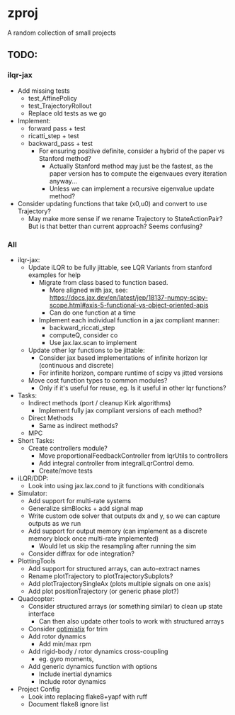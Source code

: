 # zproj
A random collection of small projects

## TODO:
### ilqr-jax
- Add missing tests
    - test_AffinePolicy
    - test_TrajectoryRollout
    - Replace old tests as we go
- Implement:
    - forward pass + test
    - ricatti_step + test
    - backward_pass + test
        - For ensuring positive definite, consider a hybrid of the paper vs Stanford method?
            - Actually Stanford method may just be the fastest, as the paper version has to compute the eigenvaues every iteration anyway...
            - Unless we can implement a recursive eigenvalue update method?
- Consider updating functions that take (x0,u0) and convert to use Trajectory?
    - May make more sense if we rename Trajectory to StateActionPair? But is that better than current approach? Seems confusing?

### All
- ilqr-jax:
    - Update iLQR to be fully jittable, see LQR Variants from stanford examples for help
        - Migrate from class based to function based.
            - More aligned with jax, see: https://docs.jax.dev/en/latest/jep/18137-numpy-scipy-scope.html#axis-5-functional-vs-object-oriented-apis
            - Can do one function at a time
        - Implement each individual function in a jax compliant manner:
            - backward_riccati_step
            - computeQ, consider co
            - Use jax.lax.scan to implement
    - Update other lqr functions to be jittable:
        - Consider jax based implementations of infinite horizon lqr (continuous and discrete)
        - For infinite horizon, compare runtime of scipy vs jitted versions
    - Move cost function types to common modules?
        - Only if it's useful for reuse, eg. Is it useful in other lqr functions?
- Tasks:
    - Indirect methods (port / cleanup Kirk algorithms)
        - Implement fully jax compliant versions of each method?
    - Direct Methods
        - Same as indirect methods?
    - MPC
- Short Tasks:
    - Create controllers module?
        - Move proportionalFeedbackController from lqrUtils to controllers
        - Add integral controller from integralLqrControl demo.
        - Create/move tests
- iLQR/DDP:
    - Look into using jax.lax.cond to jit functions with conditionals
- Simulator:
    - Add support for multi-rate systems
    - Generalize simBlocks + add signal map
    - Write custom ode solver that outputs dx and y, so we can capture outputs as we run
    - Add support for output memory (can implement as a discrete memory block once multi-rate implemented)
        - Would let us skip the resampling after running the sim
    - Consider diffrax for ode integration?
- PlottingTools
    - Add support for structured arrays, can auto-extract names
    - Rename plotTrajectory to plotTrajectorySubplots?
    - Add plotTrajectorySingleAx (plots multiple signals on one axis)
    - Add plot positionTrajectory (or generic phase plot?)
- Quadcopter:
    - Consider structured arrays (or something similar) to clean up state interface
        - Can then also update other tools to work with structured arrays
    - Consider [optimistix](https://github.com/patrick-kidger/optimistix) for trim
    - Add rotor dynamics
        - Add min/max rpm
    - Add rigid-body / rotor dynamics cross-coupling
        - eg. gyro moments,
    - Add generic dynamics function with options
        - Include inertial dynamics
        - Include rotor dynamics
- Project Config
    - Look into replacing flake8+yapf with ruff
    - Document flake8 ignore list
